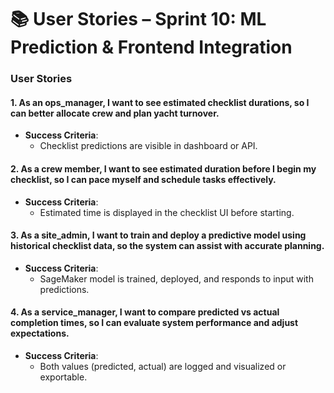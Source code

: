 
# 📚 User Stories – Sprint 10: ML Prediction & Frontend Integration

### User Stories

#### 1. As an **ops_manager**, I want to see estimated checklist durations, so I can better allocate crew and plan yacht turnover.
- **Success Criteria**:
  - Checklist predictions are visible in dashboard or API.

#### 2. As a **crew** member, I want to see estimated duration before I begin my checklist, so I can pace myself and schedule tasks effectively.
- **Success Criteria**:
  - Estimated time is displayed in the checklist UI before starting.

#### 3. As a **site_admin**, I want to train and deploy a predictive model using historical checklist data, so the system can assist with accurate planning.
- **Success Criteria**:
  - SageMaker model is trained, deployed, and responds to input with predictions.

#### 4. As a **service_manager**, I want to compare predicted vs actual completion times, so I can evaluate system performance and adjust expectations.
- **Success Criteria**:
  - Both values (predicted, actual) are logged and visualized or exportable.
